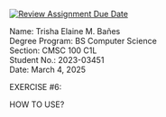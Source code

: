 [![Review Assignment Due Date](https://classroom.github.com/assets/deadline-readme-button-22041afd0340ce965d47ae6ef1cefeee28c7c493a6346c4f15d667ab976d596c.svg)](https://classroom.github.com/a/PGZ3017l)

Name: Trisha Elaine M. Bañes\
Degree Program: BS Computer Science\
Section: CMSC 100 C1L\
Student No.: 2023-03451\
Date: March 4, 2025

EXERCISE #6: 

HOW TO USE?